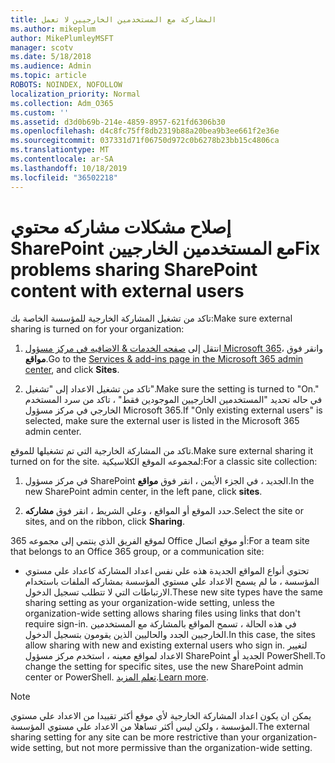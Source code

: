 ```yaml
---
title: المشاركة مع المستخدمين الخارجيين لا تعمل
ms.author: mikeplum
author: MikePlumleyMSFT
manager: scotv
ms.date: 5/18/2018
ms.audience: Admin
ms.topic: article
ROBOTS: NOINDEX, NOFOLLOW
localization_priority: Normal
ms.collection: Adm_O365
ms.custom: ''
ms.assetid: d3d0b69b-214e-4859-8957-621fd6306b30
ms.openlocfilehash: d4c8fc75ff8db2319b88a20bea9b3ee661f2e36e
ms.sourcegitcommit: 037331d71f06750d972c0b6278b23bb15c4806ca
ms.translationtype: MT
ms.contentlocale: ar-SA
ms.lasthandoff: 10/18/2019
ms.locfileid: "36502218"
---
```

# <a name="fix-problems-sharing-sharepoint-content-with-external-users"></a><span data-ttu-id="bcaeb-102">إصلاح مشكلات مشاركه محتوي SharePoint مع المستخدمين الخارجيين</span><span class="sxs-lookup"><span data-stu-id="bcaeb-102">Fix problems sharing SharePoint content with external users</span></span>

<span data-ttu-id="bcaeb-103">تاكد من تشغيل المشاركة الخارجية للمؤسسة الخاصة بك:</span><span class="sxs-lookup"><span data-stu-id="bcaeb-103">Make sure external sharing is turned on for your organization:</span></span>
  
1. <span data-ttu-id="bcaeb-104">انتقل إلى [صفحه الخدمات &amp; الاضافيه في مركز مسؤول Microsoft 365](https://portal.office.com/adminportal/home#/Settings/ServicesAndAddIns)، وانقر فوق **مواقع**.</span><span class="sxs-lookup"><span data-stu-id="bcaeb-104">Go to the [Services &amp; add-ins page in the Microsoft 365 admin center](https://portal.office.com/adminportal/home#/Settings/ServicesAndAddIns), and click **Sites**.</span></span>
    
2. <span data-ttu-id="bcaeb-105">تاكد من تشغيل الاعداد إلى "تشغيل".</span><span class="sxs-lookup"><span data-stu-id="bcaeb-105">Make sure the setting is turned to "On."</span></span> <span data-ttu-id="bcaeb-106">في حاله تحديد "المستخدمين الخارجيين الموجودين فقط" ، تاكد من سرد المستخدم الخارجي في مركز مسؤول Microsoft 365.</span><span class="sxs-lookup"><span data-stu-id="bcaeb-106">If "Only existing external users" is selected, make sure the external user is listed in the Microsoft 365 admin center.</span></span>
    
<span data-ttu-id="bcaeb-107">تاكد من المشاركة الخارجية التي تم تشغيلها للموقع.</span><span class="sxs-lookup"><span data-stu-id="bcaeb-107">Make sure external sharing it turned on for the site.</span></span> <span data-ttu-id="bcaeb-108">لمجموعه الموقع الكلاسيكية:</span><span class="sxs-lookup"><span data-stu-id="bcaeb-108">For a classic site collection:</span></span>
  
1. <span data-ttu-id="bcaeb-109">في مركز مسؤول SharePoint الجديد ، في الجزء الأيمن ، انقر فوق **مواقع**.</span><span class="sxs-lookup"><span data-stu-id="bcaeb-109">In the new SharePoint admin center, in the left pane, click **sites**.</span></span>
    
2. <span data-ttu-id="bcaeb-110">حدد الموقع أو المواقع ، وعلي الشريط ، انقر فوق **مشاركه**.</span><span class="sxs-lookup"><span data-stu-id="bcaeb-110">Select the site or sites, and on the ribbon, click **Sharing**.</span></span>
    
<span data-ttu-id="bcaeb-111">لموقع الفريق الذي ينتمي إلى مجموعه 365 Office أو موقع اتصال:</span><span class="sxs-lookup"><span data-stu-id="bcaeb-111">For a team site that belongs to an Office 365 group, or a communication site:</span></span>
  
- <span data-ttu-id="bcaeb-112">تحتوي أنواع المواقع الجديدة هذه علي نفس اعداد المشاركة كاعداد علي مستوي المؤسسة ، ما لم يسمح الاعداد علي مستوي المؤسسة بمشاركه الملفات باستخدام الارتباطات التي لا تتطلب تسجيل الدخول.</span><span class="sxs-lookup"><span data-stu-id="bcaeb-112">These new site types have the same sharing setting as your organization-wide setting, unless the organization-wide setting allows sharing files using links that don't require sign-in.</span></span> <span data-ttu-id="bcaeb-113">في هذه الحالة ، تسمح المواقع بالمشاركة مع المستخدمين الخارجيين الجدد والحاليين الذين يقومون بتسجيل الدخول.</span><span class="sxs-lookup"><span data-stu-id="bcaeb-113">In this case, the sites allow sharing with new and existing external users who sign in.</span></span> <span data-ttu-id="bcaeb-114">لتغيير الاعداد لمواقع معينه ، استخدم مركز مسؤول SharePoint الجديد أو PowerShell.</span><span class="sxs-lookup"><span data-stu-id="bcaeb-114">To change the setting for specific sites, use the new SharePoint admin center or PowerShell.</span></span> <span data-ttu-id="bcaeb-115">[تعلم المزيد](https://go.microsoft.com/fwlink/?linkid=871863).</span><span class="sxs-lookup"><span data-stu-id="bcaeb-115">[Learn more](https://go.microsoft.com/fwlink/?linkid=871863).</span></span>
    
> [!NOTE]
> <span data-ttu-id="bcaeb-116">يمكن ان يكون اعداد المشاركة الخارجية لأي موقع أكثر تقييدا من الاعداد علي مستوي المؤسسة ، ولكن ليس أكثر تساهلا من الاعداد علي مستوي المؤسسة.</span><span class="sxs-lookup"><span data-stu-id="bcaeb-116">The external sharing setting for any site can be more restrictive than your organization-wide setting, but not more permissive than the organization-wide setting.</span></span> 
  

